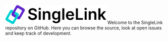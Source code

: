 <img src="/assets/SingleLink-Brandmark.svg" width="320"/>
Welcome to the SingleLink repository on GitHub. Here you can browse the source, look at open issues and keep track of development.
